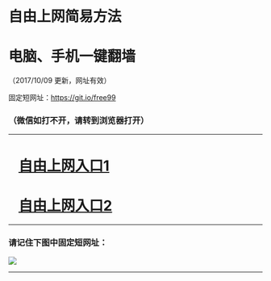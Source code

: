 ﻿# 自由上网简易方法

# 电脑、手机一键翻墙

（2017/10/09 更新，网址有效）

固定短网址：https://git.io/free99

### （微信如打不开，请转到浏览器打开）


***





# &nbsp;&nbsp; <a href="http://ft974225072.fwq-tz-1001.info/fwqtz01.html?t=10090011709 " target="_blank">自由上网入口1</a>
# &nbsp;&nbsp; <a href="http://ft1866519908.fwq-tz-1002.info/fwqtz02.html?t=10090017657 " target="_blank">自由上网入口2</a>
***

### 请记住下图中固定短网址：

<img src="https://s3-us-west-2.amazonaws.com/fwq-1001/yjfq-20170905okok.png" /> 


***

